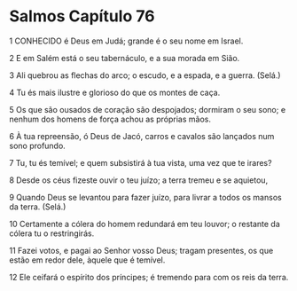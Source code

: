 # Salmos Capítulo 76

1	CONHECIDO é Deus em Judá; grande é o seu nome em Israel.

2	E em Salém está o seu tabernáculo, e a sua morada em Sião.

3	Ali quebrou as flechas do arco; o escudo, e a espada, e a guerra. (Selá.)

4	Tu és mais ilustre e glorioso do que os montes de caça.

5	Os que são ousados de coração são despojados; dormiram o seu sono; e nenhum dos homens de força achou as próprias mãos.

6	À tua repreensão, ó Deus de Jacó, carros e cavalos são lançados num sono profundo.

7	Tu, tu és temível; e quem subsistirá à tua vista, uma vez que te irares?

8	Desde os céus fizeste ouvir o teu juízo; a terra tremeu e se aquietou,

9	Quando Deus se levantou para fazer juízo, para livrar a todos os mansos da terra. (Selá.)

10	Certamente a cólera do homem redundará em teu louvor; o restante da cólera tu o restringirás.

11	Fazei votos, e pagai ao Senhor vosso Deus; tragam presentes, os que estão em redor dele, àquele que é temível.

12	Ele ceifará o espírito dos príncipes; é tremendo para com os reis da terra.

